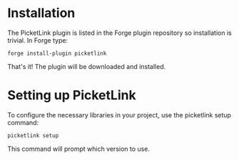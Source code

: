 Installation
============
The PicketLink plugin is listed in the Forge plugin repository so installation is trivial.
In Forge type:

	forge install-plugin picketlink

That's it! The plugin will be downloaded and installed.


Setting up PicketLink
==============
To configure the necessary libraries in your project, use the picketlink setup command:

	picketlink setup

This command will prompt which version to use.


